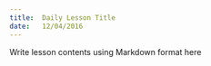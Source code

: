 ```yaml
---
title:  Daily Lesson Title
date:   12/04/2016
---
```


Write lesson contents using Markdown format here